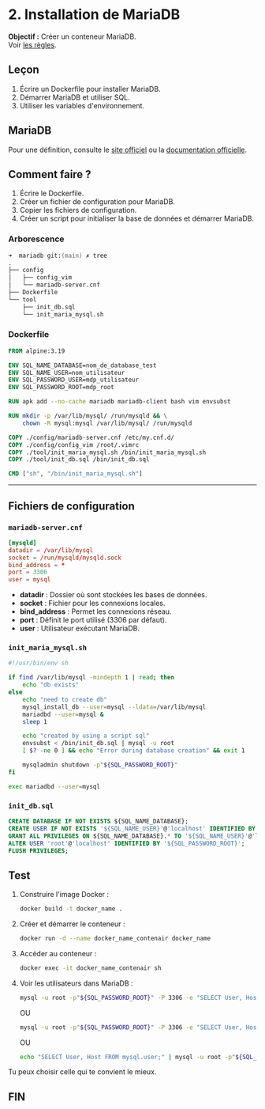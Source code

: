 # 2. Installation de MariaDB

**Objectif :** Créer un conteneur MariaDB.  
Voir [les règles](./../../concepts/regle_du_projet.md).

## Leçon

1. Écrire un Dockerfile pour installer MariaDB.
2. Démarrer MariaDB et utiliser SQL.
3. Utiliser les variables d'environnement.

## MariaDB

Pour une définition, consulte le [site officiel](https://mariadb.com/kb/fr/what-is-mariadb/) ou la [documentation officielle](https://mariadb.com/kb/en/documentation/).

## Comment faire ?

1. Écrire le Dockerfile.
2. Créer un fichier de configuration pour MariaDB.
3. Copier les fichiers de configuration.
4. Créer un script pour initialiser la base de données et démarrer MariaDB.

### Arborescence

```zsh
➜  mariadb git:(main) ✗ tree
.
├── config
│   ├── config_vim
│   └── mariadb-server.cnf
├── Dockerfile
└── tool
    ├── init_db.sql
    └── init_maria_mysql.sh
```

### Dockerfile

```Dockerfile
FROM alpine:3.19

ENV SQL_NAME_DATABASE=nom_de_database_test
ENV SQL_NAME_USER=nom_utilisateur 
ENV SQL_PASSWORD_USER=mdp_utilisateur
ENV SQL_PASSWORD_ROOT=mdp_root

RUN apk add --no-cache mariadb mariadb-client bash vim envsubst

RUN mkdir -p /var/lib/mysql/ /run/mysqld && \
    chown -R mysql:mysql /var/lib/mysql/ /run/mysqld

COPY ./config/mariadb-server.cnf /etc/my.cnf.d/
COPY ./config/config_vim /root/.vimrc
COPY ./tool/init_maria_mysql.sh /bin/init_maria_mysql.sh
COPY ./tool/init_db.sql /bin/init_db.sql

CMD ["sh", "/bin/init_maria_mysql.sh"]
```

---

## Fichiers de configuration

### `mariadb-server.cnf`

```cnf
[mysqld]
datadir = /var/lib/mysql
socket = /run/mysqld/mysqld.sock
bind_address = *
port = 3306
user = mysql
```

- **datadir** : Dossier où sont stockées les bases de données.
- **socket** : Fichier pour les connexions locales.
- **bind_address** : Permet les connexions réseau.
- **port** : Définit le port utilisé (3306 par défaut).
- **user** : Utilisateur exécutant MariaDB.

### `init_maria_mysql.sh`

```sh
#!/usr/bin/env sh

if find /var/lib/mysql -mindepth 1 | read; then
    echo "db exists"
else
    echo "need to create db"
    mysql_install_db --user=mysql --ldata=/var/lib/mysql
    mariadbd --user=mysql &
    sleep 1

    echo "created by using a script sql"
    envsubst < /bin/init_db.sql | mysql -u root
    [ $? -ne 0 ] && echo "Error during database creation" && exit 1

    mysqladmin shutdown -p"${SQL_PASSWORD_ROOT}"
fi

exec mariadbd --user=mysql
```

### `init_db.sql`

```sql
CREATE DATABASE IF NOT EXISTS ${SQL_NAME_DATABASE};
CREATE USER IF NOT EXISTS '${SQL_NAME_USER}'@'localhost' IDENTIFIED BY '${SQL_PASSWORD_USER}';
GRANT ALL PRIVILEGES ON ${SQL_NAME_DATABASE}.* TO '${SQL_NAME_USER}'@'localhost';
ALTER USER 'root'@'localhost' IDENTIFIED BY '${SQL_PASSWORD_ROOT}';
FLUSH PRIVILEGES;
```

## Test

1. Construire l'image Docker :
   ```sh
   docker build -t docker_name .
   ```

2. Créer et démarrer le conteneur :
   ```sh
   docker run -d --name docker_name_contenair docker_name
   ```

3. Accéder au conteneur :
   ```sh
   docker exec -it docker_name_contenair sh
   ```

4. Voir les utilisateurs dans MariaDB :
   ```sh
   mysql -u root -p"${SQL_PASSWORD_ROOT}" -P 3306 -e "SELECT User, Host FROM mysql.user;"
   ```
   OU
   ```sh
   mysql -u root -p"${SQL_PASSWORD_ROOT}" -P 3306 -e "SELECT User, Host FROM mysql.user;"
   ```
   OU
   ```sh
   echo "SELECT User, Host FROM mysql.user;" | mysql -u root -p"${SQL_PASSWORD_ROOT}" -P 3306
   ```


Tu peux choisir celle qui te convient le mieux.

## FIN
